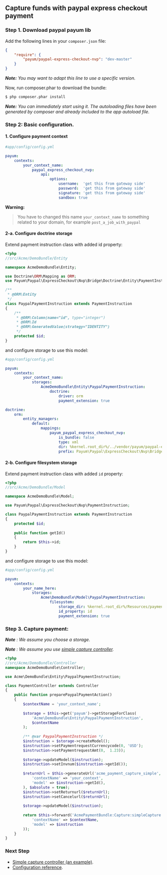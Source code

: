 ## Capture funds with paypal express checkout payment

### Step 1. Download paypal payum lib

Add the following lines in your `composer.json` file:

```json
{
    "require": {
        "payum/paypal-express-checkout-nvp": "dev-master"
    }
}
```

_**Note:** You may want to adapt this line to use a specific version._

Now, run composer.phar to download the bundle:

```bash
$ php composer.phar install
```

_**Note:** You can immediately start using it. The autoloading files have been generated by composer and already included to the app autoload file._

### Step 2: Basic configuration.

#### 1. Configure payment context

```yml
#app/config/config.yml

payum:
    contexts:
        your_context_name:
            paypal_express_checkout_nvp:
                api:
                    options:
                        username:  'get this from gateway side'
                        password:  'get this from gateway side'
                        signature: 'get this from gateway side'
                        sandbox: true
```

**Warning:**

> You have to changed this name `your_context_name` to something related to your domain, for example `post_a_job_with_paypal`

#### 2-a. Configure doctrine storage

Extend payment instruction class with added id property:

```php
<?php
//src/Acme/DemoBundle/Entity

namespace AcmeDemoBundle\Entity;

use Doctrine\ORM\Mapping as ORM;
use Payum\Paypal\ExpressCheckout\Nvp\Bridge\Doctrine\Entity\PaymentInstruction;

/**
 * @ORM\Entity
 */
class PaypalPaymentInstruction extends PaymentInstruction
{
    /**
     * @ORM\Column(name="id", type="integer")
     * @ORM\Id
     * @ORM\GeneratedValue(strategy="IDENTITY")
     */
    protected $id;
}
```

and configure storage to use this model:

```yml
#app/config/config.yml

payum:
    contexts:
        your_context_name:
            storages:
                AcmeDemoBundle\Entity\PaypalPaymentInstruction:
                    doctrine:
                        driver: orm
                        payment_extension: true

doctrine:
    orm:
        entity_managers:
            default:
                mappings: 
                    payum_paypal_express_checkout_nvp:                          
                        is_bundle: false
                        type: xml 
                        dir: %kernel.root_dir%/../vendor/payum/paypal-express-checkout-nvp/src/Payum/Paypal/ExpressCheckout/Nvp/Bridge/Doctrine/Resources/mapping
                        prefix: Payum\Paypal\ExpressCheckout\Nvp\Bridge\Doctrine\Entity
```

#### 2-b. Configure filesystem storage

Extend payment instruction class with added `id` property:

```php
<?php
//src/Acme/DemoBundle/Model

namespace AcmeDemoBundle\Model;

use Payum\Paypal\ExpressCheckout\Nvp\PaymentInstruction;

class PaypalPaymentInstruction extends PaymentInstruction
{
    protected $id;
    
    public function getId()
    {
        return $this->id;
    }
}
```

and configure storage to use this model:

```yaml
#app/config/config.yml

payum:
    contexts:
        your_name_here:
            storages:
                Acme\DemoBundle\Model\PaypalPaymentInstruction:
                    filesystem:
                        storage_dir: %kernel.root_dir%/Resources/payments
                        id_property: id
                        payment_extension: true
```

### Step 3. Capture payment: 

_**Note** : We assume you choose a storage._
 
_**Note** : We assume you use [simple capture controller](capture_simple_controller.md)._

```php
<?php
//src/Acme/DemoBundle/Controller
namespace AcmeDemoBundle\Controller;

use Acme\DemoBundle\Entity\PaypalPaymentInstruction;

class PaymentController extends Controller 
{
    public function preparePaypalPaymentAction()
    {
        $contextName = 'your_context_name';
    
        $storage = $this->get('payum')->getStorageForClass(
            'Acme\DemoBundle\Entity\PaypalPaymentInstruction',
            $contextName
        );
    
        /** @var PaypalPaymentInstruction */
        $instruction = $storage->createModel();
        $instruction->setPaymentrequestCurrencycode(0, 'USD');
        $instruction->setPaymentrequestAmt(0,  1.23));
        
        $storage->updateModel($instruction);
        $instruction->setInvnum($instruction->getId());
        
        $returnUrl = $this->generateUrl('acme_payment_capture_simple', array(
            'contextName' => 'your_context',
            'model' => $instruction->getId(),
        ), $absolute = true);
        $instruction->setReturnurl($returnUrl);
        $instruction->setCancelurl($returnUrl);
        
        $storage->updateModel($instruction);
        
        return $this->forward('AcmePaymentBundle:Capture:simpleCapture', array(
            'contextName' => $contextName,
            'model' => $instruction
        ));
    }
}
```

### Next Step

* [Simple capture controller (an example)](capture_simple_controller.md).
* [Configuration reference](configuration_reference.md).